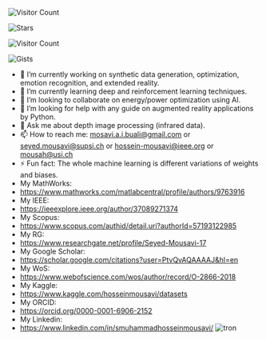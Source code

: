 ![Visitor Count](https://visitor-badge.laobi.icu/badge?page_id=username.username)

![Stars](https://img.shields.io/github/stars/SeyedMuhammadHosseinMousavi?affiliations=OWNER%2CCOLLABORATOR&style=social)

![Visitor Count](https://visitor-badge.laobi.icu/badge?page_id=SeyedMuhammadHosseinMousavi.SeyedMuhammadHosseinMousavi)

![Gists](https://img.shields.io/github/gists/SeyedMuhammadHosseinMousavi?style=social)

- 🔭 I’m currently working on synthetic data generation, optimization, emotion recognition, and extended reality. 
- 🌱 I’m currently learning deep and reinforcement learning techniques.
- 👯 I’m looking to collaborate on energy/power optimization using AI. 
- 🤔 I’m looking for help with any guide on augmented reality applications by Python.
- 💬 Ask me about depth image processing (infrared data).
- 📫 How to reach me: mosavi.a.i.buali@gmail.com or seyed.mousavi@supsi.ch or hossein-mousavi@ieee.org or mousah@usi.ch
- ⚡ Fun fact: The whole machine learning is different variations of weights and biases. 
- My MathWorks:
- https://www.mathworks.com/matlabcentral/profile/authors/9763916
- My IEEE:
- https://ieeexplore.ieee.org/author/37089271374
- My Scopus:
- https://www.scopus.com/authid/detail.uri?authorId=57193122985
- My RG:
- https://www.researchgate.net/profile/Seyed-Mousavi-17
- My Google Scholar:
- https://scholar.google.com/citations?user=PtvQvAQAAAAJ&hl=en
- My WoS:
- https://www.webofscience.com/wos/author/record/O-2866-2018
- My Kaggle:
- https://www.kaggle.com/hosseinmousavi/datasets
- My ORCID:
- https://orcid.org/0000-0001-6906-2152
- My Linkedin:
- https://www.linkedin.com/in/smuhammadhosseinmousavi/
![tron](https://user-images.githubusercontent.com/11339420/209621480-5ead20ff-595b-4435-a807-9d3a4e446481.gif)

